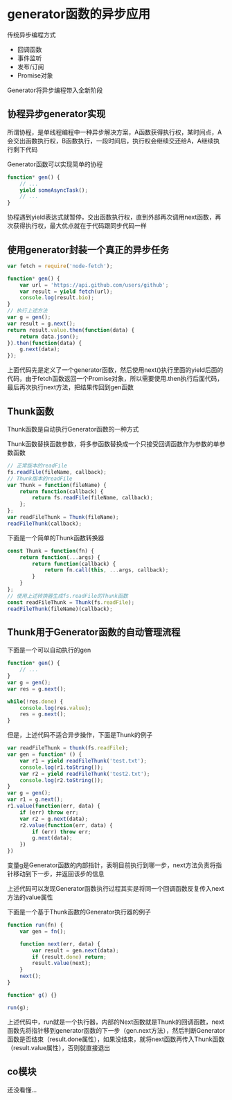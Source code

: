 # generator函数的异步应用

传统异步编程方式

* 回调函数
* 事件监听
* 发布/订阅
* Promise对象

Generator将异步编程带入全新阶段

## 协程异步generator实现

所谓协程，是单线程编程中一种异步解决方案，A函数获得执行权，某时间点，A会交出函数执行权，B函数执行，一段时间后，执行权会继续交还给A，A继续执行剩下代码

Generator函数可以实现简单的协程

```js
function* gen() {
    // ...
    yield someAsyncTask();
    // ...
}
```

协程遇到yield表达式就暂停，交出函数执行权，直到外部再次调用next函数，再次获得执行权，最大优点就在于代码跟同步代码一样

## 使用generator封装一个真正的异步任务

```js
var fetch = require('node-fetch');

function* gen() {
    var url = 'https://api.github.com/users/github';
    var result = yield fetch(url);
    console.log(result.bio);
}
// 执行上述方法
var g = gen();
var result = g.next();
return result.value.then(function(data) {
    return data.json();
}).then(function(data) {
    g.next(data);
});
```

上面代码先是定义了一个generator函数，然后使用next()执行里面的yield后面的代码，由于fetch函数返回一个Promise对象，所以需要使用.then执行后面代码，最后再次执行next方法，把结果传回到gen函数

## Thunk函数

Thunk函数是自动执行Generator函数的一种方式

Thunk函数替换函数参数，将多参函数替换成一个只接受回调函数作为参数的单参数函数

```js
// 正常版本的readFile
fs.readFile(fileName, callback);
// Thunk版本的readFile
var Thunk = function(fileName) {
    return function(callback) {
        return fs.readFile(fileName, callback);
    };
};
var readFileThunk = Thunk(fileName);
readFileThunk(callback);
```

下面是一个简单的Thunk函数转换器

```js
const Thunk = function(fn) {
    return function(...args) {
        return function(callback) {
            return fn.call(this, ...args, callback);
        }
    }
};
// 使用上述转换器生成fs.readFile的Thunk函数
const readFileThunk = Thunk(fs.readFile);
readFileThunk(fileName)(callback);
```

## Thunk用于Generator函数的自动管理流程

下面是一个可以自动执行的gen

```js
function* gen() {
    // ...
}
var g = gen();
var res = g.next();

while(!res.done) {
    console.log(res.value);
    res = g.next();
}
```

但是，上述代码不适合异步操作，下面是Thunk的例子

```js
var readFileThunk = thunk(fs.readFile);
var gen = function* () {
    var r1 = yield readFileThunk('test.txt');
    console.log(r1.toString());
    var r2 = yield readFileThunk('test2.txt');
    console.log(r2.toString());
}
var g = gen();
var r1 = g.next();
r1.value(function(err, data) {
    if (err) throw err;
    var r2 = g.next(data);
    r2.value(function(err, data) {
        if (err) throw err;
        g.next(data);
    })
})
```

变量g是Generator函数的内部指针，表明目前执行到哪一步，next方法负责将指针移动到下一步，并返回该步的信息

上述代码可以发现Generator函数执行过程其实是将同一个回调函数反复传入next方法的value属性

下面是一个基于Thunk函数的Generator执行器的例子

```js
function run(fn) {
    var gen = fn();

    function next(err, data) {
        var result = gen.next(data);
        if (result.done) return;
        result.value(next);
    }
    next();
}

function* g() {}

run(g);
```

上述代码中，run就是一个执行器，内部的Next函数就是Thunk的回调函数，next函数先将指针移到generator函数的下一步（gen.next方法），然后判断Generator函数是否结束（result.done属性），如果没结束，就将next函数再传入Thunk函数（result.value属性），否则就直接退出

## co模块

还没看懂...
